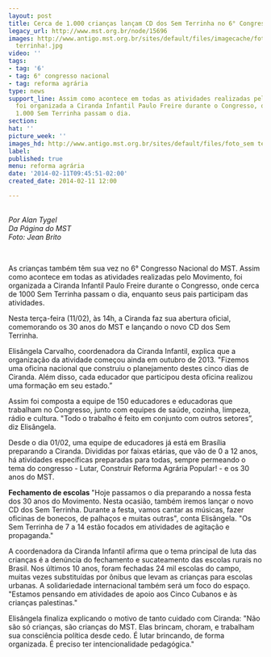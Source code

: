 ```yaml
---
layout: post
title: Cerca de 1.000 crianças lançam CD dos Sem Terrinha no 6° Congresso
legacy_url: http://www.mst.org.br/node/15696
images: http://www.antigo.mst.org.br/sites/default/files/imagecache/foto_destaque/foto_sem
  terrinha!.jpg
video: ''
tags:
- tag: '6'
- tag: 6° congresso nacional
- tag: reforma agrária
type: news
support_line: Assim como acontece em todas as atividades realizadas pelo Movimento,
  foi organizada a Ciranda Infantil Paulo Freire durante o Congresso, onde cerca de
  1.000 Sem Terrinha passam o dia.
section: 
hat: ''
picture_week: ''
images_hd: http://www.antigo.mst.org.br/sites/default/files/foto_sem terrinha!.jpg
label: 
published: true
menu: reforma agrária
date: '2014-02-11T09:45:51-02:00'
created_date: 2014-02-11 12:00

---
```

<p style="text-align: left;"><em><br>Por Alan Tygel&nbsp;<br>Da Página do MST&nbsp;<br>Foto: Jean Brito</em></p><p style="text-align: left;"><em><br></em></p><p>As crianças também têm sua vez no 6° Congresso Nacional do MST. Assim como acontece em todas as atividades realizadas pelo Movimento, foi organizada a Ciranda Infantil Paulo Freire durante o Congresso, onde cerca de 1000 Sem Terrinha passam o dia, enquanto seus pais participam das atividades.&nbsp;</p><p>Nesta terça-feira (11/02), às 14h, a Ciranda faz sua abertura oficial, comemorando os 30 anos do MST e lançando o novo CD dos Sem Terrinha.&nbsp;</p><p><img style="margin: 10px; float: right;" src="http://www.antigo.mst.org.br/sites/default/files/foto_sem%20terrinha_0.jpg" alt=""></p><div><p>Elisângela Carvalho, coordenadora da Ciranda Infantil, explica que a organização da atividade começou ainda em outubro de 2013. "Fizemos uma oficina nacional que construiu o planejamento destes cinco dias de Ciranda. Além disso, cada educador que participou desta oficina realizou uma formação em seu estado.”&nbsp;</p><p>Assim foi composta a equipe de 150 educadores e educadoras que trabalham no Congresso, junto com equipes de saúde, cozinha, limpeza, rádio e cultura. "Todo o trabalho é feito em conjunto com outros setores”, diz Elisângela.&nbsp;</p><p>Desde o dia 01/02, uma equipe de educadores já está em&nbsp;Brasília preparando a Ciranda. Divididas por faixas etárias, que vão de 0 a 12 anos, há atividades específicas preparadas para todas, sempre permeando o tema do congresso - Lutar, Construir Reforma Agrária Popular! - e os 30 anos do MST.&nbsp;</p><p><strong>Fechamento de escolas&nbsp;</strong>"Hoje passamos o dia preparando a nossa festa dos 30 anos do Movimento. Nesta ocasião, também iremos lançar o novo CD dos Sem Terrinha. Durante a festa, vamos cantar as músicas, fazer oficinas de bonecos, de palhaços e muitas outras", conta Elisângela. "Os Sem Terrinha de 7 a 14 estão focados em atividades de agitação e propaganda."&nbsp;</p><p>A coordenadora da Ciranda Infantil afirma que o tema principal de luta das crianças é a denúncia do fechamento e sucateamento das escolas rurais no Brasil. Nos últimos 10 anos, foram fechadas 24 mil escolas do campo, muitas vezes substituídas por ônibus que levam as crianças para escolas urbanas. A solidariedade internacional também será um foco do espaço. "Estamos pensando em atividades de apoio aos Cinco Cubanos e às crianças palestinas."&nbsp;</p><p>Elisângela finaliza explicando o motivo de tanto cuidado com Ciranda: "Não são só crianças, são crianças do MST. Elas brincam, choram, e trabalham sua consciência política desde cedo. É lutar brincando, de forma organizada. É preciso ter intencionalidade pedagógica."&nbsp;</p></div>
